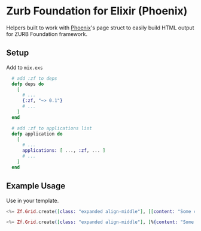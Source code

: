 # Zurb Foundation for Elixir (Phoenix)

Helpers built to work with [Phoenix](http://www.phoenixframework.org)'s page struct to easily build HTML output for ZURB Foundation framework.

## Setup

Add to `mix.exs`

```elixir
  # add :zf to deps
  defp deps do
    [
      # ...
      {:zf, "~> 0.1"}
      # ...
    ]
  end

  # add :zf to applications list
  defp application do
    [
      # ...
      applications: [ ..., :zf, ... ]
      # ...
    ]
  end
```

## Example Usage

Use in your template.

```elixir
<%= Zf.Grid.create([class: "expanded align-middle"], [[content: "Some content", class: "small-12"]]) %>

<%= Zf.Grid.create([class: "expanded align-middle"], [%{content: "Some content", class: "small-12"}]) %>
```
